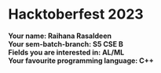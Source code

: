 # Hacktoberfest 2023

**Your name: Raihana Rasaldeen**  
**Your sem-batch-branch: S5 CSE B**  
**Fields you are interested in: AL/ML**  
**Your favourite programming language: C++**
